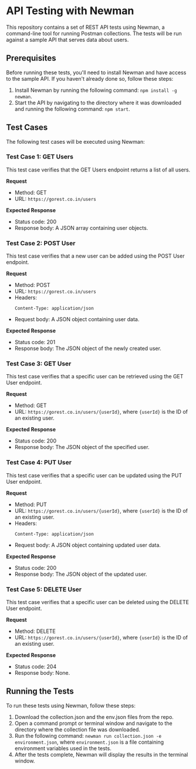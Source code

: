 # API Testing with Newman

This repository contains a set of REST API tests using Newman, a command-line tool for running Postman collections. The tests will be run against a sample API that serves data about users.

## Prerequisites

Before running these tests, you'll need to install Newman and have access to the sample API. If you haven't already done so, follow these steps:

1. Install Newman by running the following command: `npm install -g newman`.
2. Start the API by navigating to the directory where it was downloaded and running the following command: `npm start`.

## Test Cases

The following test cases will be executed using Newman:

### Test Case 1: GET Users

This test case verifies that the GET Users endpoint returns a list of all users.

**Request**

- Method: GET
- URL: `https://gorest.co.in/users`

**Expected Response**

- Status code: 200
- Response body: A JSON array containing user objects.

### Test Case 2: POST User

This test case verifies that a new user can be added using the POST User endpoint.

**Request**

- Method: POST
- URL: `https://gorest.co.in/users`
- Headers:
    ```
    Content-Type: application/json
    ```
- Request body: A JSON object containing user data.

**Expected Response**

- Status code: 201
- Response body: The JSON object of the newly created user.

### Test Case 3: GET User

This test case verifies that a specific user can be retrieved using the GET User endpoint.

**Request**

- Method: GET
- URL: `https://gorest.co.in/users/{userId}`, where `{userId}` is the ID of an existing user.

**Expected Response**

- Status code: 200
- Response body: The JSON object of the specified user.

### Test Case 4: PUT User

This test case verifies that a specific user can be updated using the PUT User endpoint.

**Request**

- Method: PUT
- URL: `https://gorest.co.in/users/{userId}`, where `{userId}` is the ID of an existing user.
- Headers:
    ```
    Content-Type: application/json
    ```
- Request body: A JSON object containing updated user data.

**Expected Response**

- Status code: 200
- Response body: The JSON object of the updated user.

### Test Case 5: DELETE User

This test case verifies that a specific user can be deleted using the DELETE User endpoint.

**Request**

- Method: DELETE
- URL: `https://gorest.co.in/users/{userId}`, where `{userId}` is the ID of an existing user.

**Expected Response**

- Status code: 204
- Response body: None.

## Running the Tests

To run these tests using Newman, follow these steps:

1. Download the collection.json and the env.json files from the repo.
2. Open a command prompt or terminal window and navigate to the directory where the collection file was downloaded.
3. Run the following command: `newman run collection.json -e environment.json`, where `environment.json` is a file containing environment variables used in the tests.
4. After the tests complete, Newman will display the results in the terminal window.
